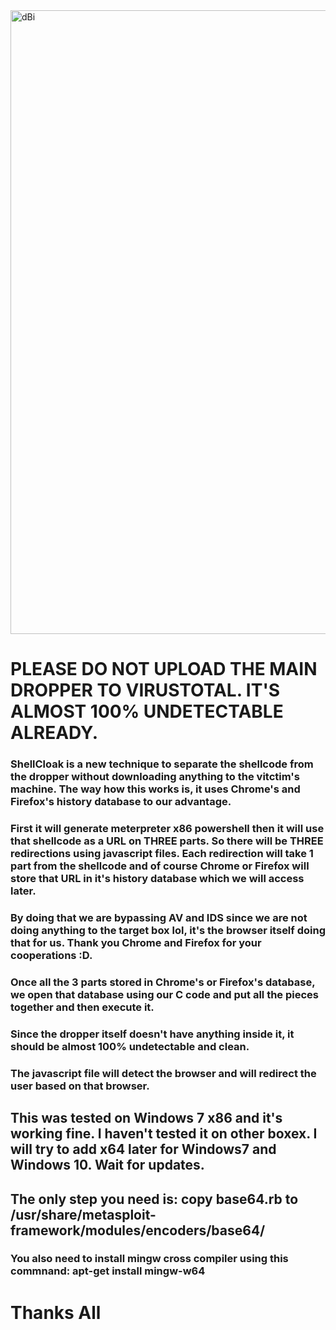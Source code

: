 <img width="998" alt="dBi" src="https://github.com/nixpal/shellcloak/blob/master/shellcloak.png">
                                          

# PLEASE DO NOT UPLOAD THE MAIN DROPPER TO VIRUSTOTAL. IT'S ALMOST 100% UNDETECTABLE ALREADY.

### ShellCloak is a new technique to separate the shellcode from the dropper without downloading anything to the vitctim's machine. The way how this works is, it uses Chrome's and Firefox's history database to our advantage.

### First it will generate meterpreter x86 powershell then it will use that shellcode as a URL on THREE parts. So there will be THREE redirections using javascript files. Each redirection will take 1 part from the shellcode and of course Chrome or Firefox will store that URL in it's history database which we will access later.

### By doing that we are bypassing AV and IDS since we are not doing anything to the target box lol, it's the browser itself doing that for us. Thank you Chrome and Firefox for your cooperations :D.

### Once all the 3 parts stored in Chrome's or Firefox's database, we open that database using our C code and put all the pieces together and then execute it.

### Since the dropper itself doesn't have anything inside it, it should be almost 100% undetectable and clean.

### The javascript file will detect the browser and will redirect the user based on that browser.

## This was tested on Windows 7 x86 and it's working fine. I haven't tested it on other boxex. I will try to add x64 later for Windows7 and Windows 10. Wait for updates.



## The only step you need is: copy base64.rb to /usr/share/metasploit-framework/modules/encoders/base64/
### You also need to install mingw cross compiler using this commnand: apt-get install mingw-w64

# Thanks All

